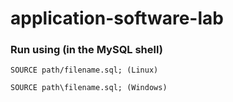 # application-software-lab

### Run using (in the MySQL shell)

```
SOURCE path/filename.sql; (Linux)

SOURCE path\filename.sql; (Windows)
```
